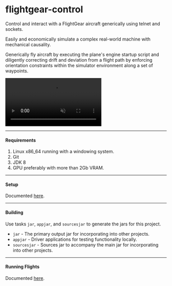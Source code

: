 # flightgear-control

Control and interact with a FlightGear aircraft generically using telnet and sockets. 

Easily and economically simulate a complex real-world machine with mechanical causality.

Generically fly aircraft by executing the plane's engine startup script and diligently correcting drift and deviation from a flight path by enforcing orientation constraints within the simulator environment along a set of waypoints. 


<!---
 "loop" and "autoplay" aren't supported by github markdown rendering but maybe one day.
-->

<video controls="controls" muted="muted" loop="loop" autoplay="autoplay" src="https://github.com/jas0ndiamond/flightgear-control/assets/7103526/1934b311-00de-4316-be74-1b0301427464" >
  Your browser does not support the video tag.
</video>

----



#### Requirements ####

1. Linux x86_64 running with a windowing system.
1. Git
1. JDK 8
1. GPU preferably with more than 2Gb VRAM.

----
#### Setup ####

Documented [here](doc/SETUP.md).

----
#### Building ####

Use tasks `jar`, `appjar`, and `sourcesjar` to generate the jars for this project.
* `jar` - The primary output jar for incorporating into other projects.
* `appjar` - Driver applications for testing functionality locally.
* `sourcesjar` - Sources jar to accompany the main jar for incorporating into other projects.

----
#### Running Flights ####

Documented [here](doc/OPERATION.md).
